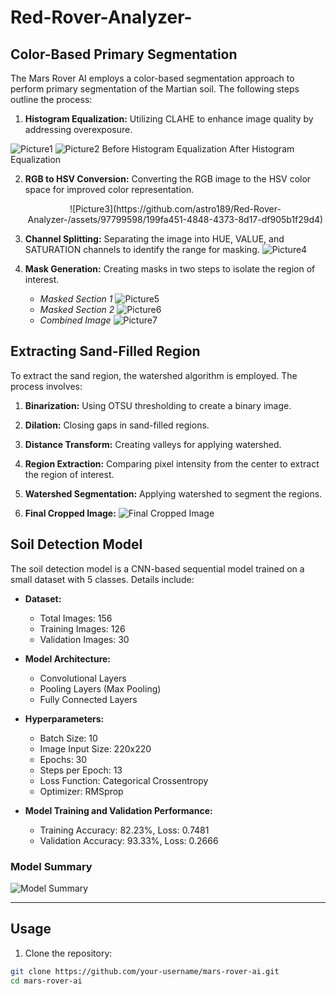 # Red-Rover-Analyzer-
## Color-Based Primary Segmentation

The Mars Rover AI employs a color-based segmentation approach to perform primary segmentation of the Martian soil. The following steps outline the process:

1. **Histogram Equalization:** Utilizing CLAHE to enhance image quality by addressing overexposure.
   <p align="center">
  ![Picture1](https://github.com/astro189/Red-Rover-Analyzer-/assets/97799598/565cfdbe-19d7-4760-965a-0e2e4500f7c7) 
  ![Picture2](https://github.com/astro189/Red-Rover-Analyzer-/assets/97799598/eb836333-5a63-465b-8fd3-bd13c1ded284)
  Before Histogram Equalization
  After Histogram Equalization
   </p>
<!--    - *Before Histogram Equalization*
     ![Picture1](https://github.com/astro189/Red-Rover-Analyzer-/assets/97799598/565cfdbe-19d7-4760-965a-0e2e4500f7c7)
   - *After Histogram Equalization*
     ![Picture2](https://github.com/astro189/Red-Rover-Analyzer-/assets/97799598/eb836333-5a63-465b-8fd3-bd13c1ded284) -->

2. **RGB to HSV Conversion:** Converting the RGB image to the HSV color space for improved color representation.
   <p align='center'>
   ![Picture3](https://github.com/astro189/Red-Rover-Analyzer-/assets/97799598/199fa451-4848-4373-8d17-df905b1f29d4)
   </p>
4. **Channel Splitting:** Separating the image into HUE, VALUE, and SATURATION channels to identify the range for masking.
  ![Picture4](https://github.com/astro189/Red-Rover-Analyzer-/assets/97799598/70c06397-39e8-4d6c-92f7-d4d81146f0dc)

5. **Mask Generation:** Creating masks in two steps to isolate the region of interest.
   - *Masked Section 1*
     ![Picture5](https://github.com/astro189/Red-Rover-Analyzer-/assets/97799598/00c9a8fa-f97b-46da-be2d-7aab678793ff)
   - *Masked Section 2*
     ![Picture6](https://github.com/astro189/Red-Rover-Analyzer-/assets/97799598/f18f7c90-9d29-40b4-bc60-b838d8db19fc)
   - *Combined Image*
     ![Picture7](https://github.com/astro189/Red-Rover-Analyzer-/assets/97799598/ac5439ee-f1b9-4eea-82a0-1000a8fefd65)

## Extracting Sand-Filled Region

To extract the sand region, the watershed algorithm is employed. The process involves:

1. **Binarization:** Using OTSU thresholding to create a binary image.

2. **Dilation:** Closing gaps in sand-filled regions.

3. **Distance Transform:** Creating valleys for applying watershed.

4. **Region Extraction:** Comparing pixel intensity from the center to extract the region of interest.

5. **Watershed Segmentation:** Applying watershed to segment the regions.

6. **Final Cropped Image:**
   ![Final Cropped Image](images/final_cropped_image.png)

## Soil Detection Model

The soil detection model is a CNN-based sequential model trained on a small dataset with 5 classes. Details include:

- **Dataset:**
  - Total Images: 156
  - Training Images: 126
  - Validation Images: 30

- **Model Architecture:**
  - Convolutional Layers
  - Pooling Layers (Max Pooling)
  - Fully Connected Layers

- **Hyperparameters:**
  - Batch Size: 10
  - Image Input Size: 220x220
  - Epochs: 30
  - Steps per Epoch: 13
  - Loss Function: Categorical Crossentropy
  - Optimizer: RMSprop

- **Model Training and Validation Performance:**
  - Training Accuracy: 82.23%, Loss: 0.7481
  - Validation Accuracy: 93.33%, Loss: 0.2666

### Model Summary
![Model Summary](images/model_summary.png)

---

## Usage

1. Clone the repository:

```bash
git clone https://github.com/your-username/mars-rover-ai.git
cd mars-rover-ai
